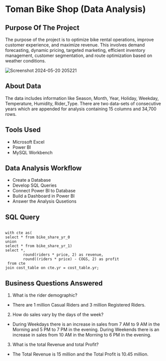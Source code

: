 # Toman Bike Shop (Data Analysis)

## Purpose Of The Project

The purpose of the project is to optimize bike rental operations, improve customer experience, and maximize revenue. This involves demand forecasting, dynamic pricing, targeted marketing, efficient inventory management, customer segmentation, and route optimization based on weather conditions. 


![Screenshot 2024-05-20 205221](https://github.com/Kanakgiri/Toman-Bike-Shop-Data-Analysis/assets/171118310/5b8b64a6-a55a-4589-8277-e911f8168742)


## About Data

The data includes information like Season, Month, Year, Holiday, Weekday, Temperature, Humidity, Rider_Type.
There are two data-sets of consecutive years which are appended for analysis containing 15 columns and 34,700 rows.

## Tools Used

- Microsoft Excel
- Power BI
- MySQL Workbench

## Data Analysis Workflow

- Create a Database
- Develop SQL Queries
- Connect Power BI to Database
- Build a Dashboard in Power BI
- Answer the Analysis Qusetions

## SQL Query

```create database bike_rent;

with cte as(
select * from bike_share_yr_0
union
select * from bike_share_yr_1)
select *,
		round(riders * price, 2) as revenue,
        round((riders * price) - COGS, 2) as profit
 from cte
join cost_table on cte.yr = cost_table.yr;

```

## Business Questions Answered

1. What is the rider demographic?
- There are 1 million Casual Riders and 3 million Registered Riders.

2. How do sales vary by the days of the week?
- During Weekdays there is an increase in sales from 7 AM to 9 AM in the Morning and 5 PM to 7 PM in the evening. During Weekends there is an increase in sales from 10 AM in the Morning to 6 PM in the evening.

3. What is the total Revenue and total Profit?
- The Total Revenue is 15 million and the Total Profit is 10.45 million.

